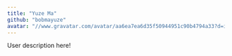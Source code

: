 ```yaml
---
title: "Yuze Ma"
github: "bobmayuze"
avatar: "//www.gravatar.com/avatar/aa6ea7ea6d35f50944951c90b4794a33?d=identicon"
---
```


User description here!
